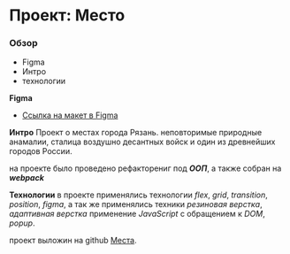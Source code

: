 # Проект: Место

### Обзор

- Figma
- Интро
- технологии

**Figma**

- [Ссылка на макет в Figma](https://www.figma.com/file/2cn9N9jSkmxD84oJik7xL7/JavaScript.-Sprint-4?node-id=0%3A1)

**Интро**
Проект о местах города Рязань.
неповторимые природные анамалии, сталица воздушно десантных войск и один из древнейших городов России.

на проекте было проведено рефакторениг под ***ООП***, а также
собран на ***webpack***

**Технологии**
в проекте применялись технологии _flex_, _grid_, _transition_, _position_, _figma_,
а так же применялись техники _резиновая верстка_, _адаптивная верстка_ применение _JavaScript_ 
с обращением к _DOM_, _popup_.


проект выложин на github [Места](https://valeryavdeev.github.io/mesto/index.html).
